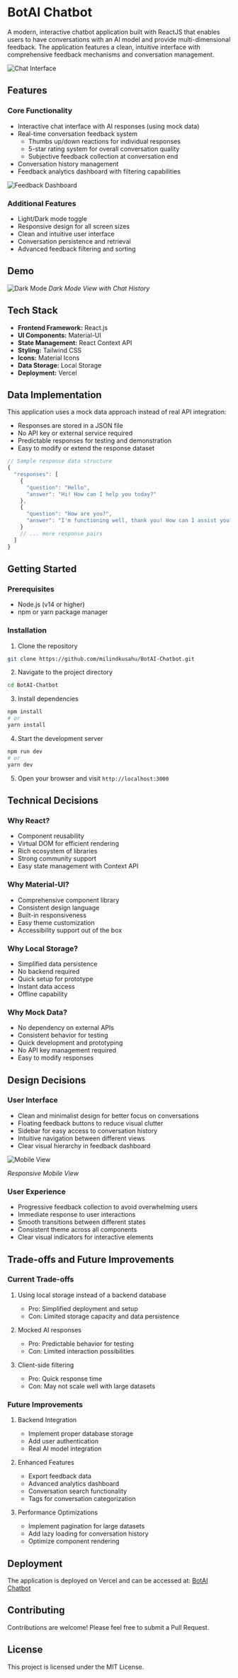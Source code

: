 # BotAI Chatbot

A modern, interactive chatbot application built with ReactJS that enables users to have conversations with an AI model and provide multi-dimensional feedback. The application features a clean, intuitive interface with comprehensive feedback mechanisms and conversation management.

![Chat Interface](https://raw.githubusercontent.com/milindkusahu/BotAI-Chatbot/refs/heads/main/BotAI%20Chatbot%20Demo.png)

## Features

### Core Functionality

- Interactive chat interface with AI responses (using mock data)
- Real-time conversation feedback system
  - Thumbs up/down reactions for individual responses
  - 5-star rating system for overall conversation quality
  - Subjective feedback collection at conversation end
- Conversation history management
- Feedback analytics dashboard with filtering capabilities

![Feedback Dashboard](https://raw.githubusercontent.com/milindkusahu/BotAI-Chatbot/refs/heads/main/BotAI%20Chatbot%20Feedback%20Demo.png)

### Additional Features

- Light/Dark mode toggle
- Responsive design for all screen sizes
- Clean and intuitive user interface
- Conversation persistence and retrieval
- Advanced feedback filtering and sorting

## Demo

![Dark Mode](https://raw.githubusercontent.com/milindkusahu/BotAI-Chatbot/refs/heads/main/BotAI%20Chatbot%20DarkMode%20Demo.png)
*Dark Mode View with Chat History*

## Tech Stack

- **Frontend Framework:** React.js
- **UI Components:** Material-UI
- **State Management:** React Context API
- **Styling:** Tailwind CSS
- **Icons:** Material Icons
- **Data Storage:** Local Storage
- **Deployment:** Vercel

## Data Implementation

This application uses a mock data approach instead of real API integration:

- Responses are stored in a JSON file
- No API key or external service required
- Predictable responses for testing and demonstration
- Easy to modify or extend the response dataset

```javascript
// Sample response data structure
{
  "responses": [
    {
      "question": "Hello",
      "answer": "Hi! How can I help you today?"
    },
    {
      "question": "How are you?",
      "answer": "I'm functioning well, thank you! How can I assist you?"
    }
    // ... more response pairs
  ]
}
```

## Getting Started

### Prerequisites

- Node.js (v14 or higher)
- npm or yarn package manager

### Installation

1. Clone the repository

```bash
git clone https://github.com/milindkusahu/BotAI-Chatbot.git
```

2. Navigate to the project directory

```bash
cd BotAI-Chatbot
```

3. Install dependencies

```bash
npm install
# or
yarn install
```

4. Start the development server

```bash
npm run dev
# or
yarn dev
```

5. Open your browser and visit `http://localhost:3000`

## Technical Decisions

### Why React?

- Component reusability
- Virtual DOM for efficient rendering
- Rich ecosystem of libraries
- Strong community support
- Easy state management with Context API

### Why Material-UI?

- Comprehensive component library
- Consistent design language
- Built-in responsiveness
- Easy theme customization
- Accessibility support out of the box

### Why Local Storage?

- Simplified data persistence
- No backend required
- Quick setup for prototype
- Instant data access
- Offline capability

### Why Mock Data?

- No dependency on external APIs
- Consistent behavior for testing
- Quick development and prototyping
- No API key management required
- Easy to modify responses

## Design Decisions

### User Interface

- Clean and minimalist design for better focus on conversations
- Floating feedback buttons to reduce visual clutter
- Sidebar for easy access to conversation history
- Intuitive navigation between different views
- Clear visual hierarchy in feedback dashboard

![Mobile View](https://raw.githubusercontent.com/milindkusahu/BotAI-Chatbot/refs/heads/main/BotAI%20Chatbot%20Mobile%20Demo.png)

*Responsive Mobile View*

### User Experience

- Progressive feedback collection to avoid overwhelming users
- Immediate response to user interactions
- Smooth transitions between different states
- Consistent theme across all components
- Clear visual indicators for interactive elements

## Trade-offs and Future Improvements

### Current Trade-offs

1. Using local storage instead of a backend database

   - Pro: Simplified deployment and setup
   - Con: Limited storage capacity and data persistence
2. Mocked AI responses

   - Pro: Predictable behavior for testing
   - Con: Limited interaction possibilities
3. Client-side filtering

   - Pro: Quick response time
   - Con: May not scale well with large datasets

### Future Improvements

1. Backend Integration

   - Implement proper database storage
   - Add user authentication
   - Real AI model integration
2. Enhanced Features

   - Export feedback data
   - Advanced analytics dashboard
   - Conversation search functionality
   - Tags for conversation categorization
3. Performance Optimizations

   - Implement pagination for large datasets
   - Add lazy loading for conversation history
   - Optimize component rendering

## Deployment

The application is deployed on Vercel and can be accessed at: [BotAI Chatbot](https://bot-ai-chatbot-five.vercel.app/)

## Contributing

Contributions are welcome! Please feel free to submit a Pull Request.

## License

This project is licensed under the MIT License.
